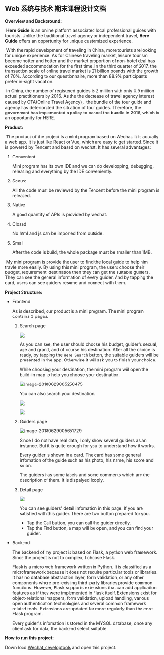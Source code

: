 ## Web 系统与技术 期末课程设计文档

**Overview and Background:**

​	**Here Guide** is an online platform associated local professional guides with tourists. Unlike the traditional travel agency or independent travel, **Here Guide** offers an opportunity for unique customized experience.

​	With the rapid development of traveling in China, more tourists are looking for unique experience. As for Chinese traveling market, leisure tourism become hotter and hotter and the market proportion of non-hotel deal has exceeded accommodation for the first time. In the third quarter of 2017, the transaction scale of online travel market is 21 billion pounds with the growth of 70%. According to our questionnaire, more than 88.9% participants prefer in-sight vacation.

​	In China, the number of registered guides is 2 million with only 0.9 million actual practitioners by 2016. As the the decrease of travel agency interest caused by OTA(Online Travel Agency)，the bundle of the tour guide and agency has deteriorated the situation of tour guides. Therefore, the government has implemented a policy to cancel the bundle in 2016, which is an opportunity for HERE.

**Product:**

​	The product of the project is a mini program based on Wechat. It is actually a web app. It is just like React or Vue, which are easy to get started. Since it is powered by Tencent and based on wechat. It has several advantages:

1. Convenient

   Mini program has its own IDE and we can do developping, debugging, releasing and everything by the IDE conveniently.

2. Secure

   All the code must be reviewed by the Tencent before the mini program is released.

3. Native

   A good quantity of APIs is provided by wechat.

4. Closed

   No html and js can be imported from outside.

5. Small

   After the code is build, the whole package must be smaller than 1MB.



​	My mini program is provide the user to find the local guide to help him travle more easily.  By using this mini program, the users choose their budget, requirement, destination then they can get the suitable guiders. They can see the general information of every guider. And by tapping the card, users can see guiders resume and connect with them.

**Project Structure:**

* Frontend

  As is described, our product is a mini program. The mini program contains 3 pages:

  1. Search page

     ![](https://ws1.sinaimg.cn/large/006gbcdOgy1fsrdg4lrasj30ho0vckho.jpg)

     As you can see, the user should choose his budget, guider's sexual, age and grand, and of course his destination. After all the choice is ready, by tapping the `Here Search` button, the suitable guiders will be presented in the app. Otherwise it will ask you to finish your choice.

     While choosing your destination, the mini program wiil open the build-in map to help you choose your destination.

     ![image-20180629005250475](/var/folders/tz/495_jc3s0z78r2vh09t1xp8r0000gn/T/abnerworks.Typora/image-20180629005250475.png)

     You can also search your destination.

     ![](https://ws1.sinaimg.cn/large/006gbcdOgy1fsrdpab6thj30hu0vewho.jpg)

     ![](https://ws1.sinaimg.cn/large/006gbcdOgy1fsrdkg28mbj30hm0vkdwu.jpg)

  2. Guiders page

     ![image-20180629005651729](/var/folders/tz/495_jc3s0z78r2vh09t1xp8r0000gn/T/abnerworks.Typora/image-20180629005651729.png)

     Since I do not have real data, I only show several guiders as an instance. But it is quite enough for you to understand how it works.

     Every guider is shown in a card. The card has some general infomation of the guide such as his photo, his name, his score and so on.

     The guiders has some labels and some comments which are the description of them. It is dispalyed looply.

  3. Detail page

     ![](https://ws1.sinaimg.cn/large/006gbcdOgy1fsrfuq3baqj30hq0vmgue.jpg)

     You can see guiders' detail infomation in this page. If you are satisfied with this guider. There are two button prepared for you.

     * Tap the Call button, you can call the guider directly.
     * Tap the Find button, a map will be open, and you can find your guider.

* Backend

  The backend of my project is based on Flask, a python web framework. Since the project is not to complex, I choose Flask.

  Flask is a micro web framework written in Python. It is classified as a microframework because it does not require particular tools or libraries. It has no database abstraction layer, form validation, or any other components where pre-existing third-party libraries provide common functions. However, Flask supports extensions that can add application features as if they were implemented in Flask itself. Extensions exist for object-relational mappers, form validation, upload handling, various open authentication technologies and several common framework related tools. Extensions are updated far more regularly than the core Flask program.

  Every guider's infomation is stored in the MYSQL database, once any client ask for data, the backend select suitable 

**How to run this project:**

Down load [Wechat_developtools](https://developers.weixin.qq.com/miniprogram/dev/devtools/download.html) and open this project.